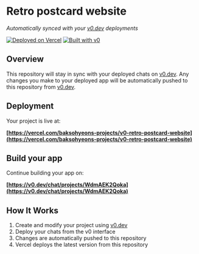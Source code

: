 # Retro postcard website

*Automatically synced with your [v0.dev](https://v0.dev) deployments*

[![Deployed on Vercel](https://img.shields.io/badge/Deployed%20on-Vercel-black?style=for-the-badge&logo=vercel)](https://vercel.com/baksohyeons-projects/v0-retro-postcard-website)
[![Built with v0](https://img.shields.io/badge/Built%20with-v0.dev-black?style=for-the-badge)](https://v0.dev/chat/projects/WdmAEK2Qoka)

## Overview

This repository will stay in sync with your deployed chats on [v0.dev](https://v0.dev).
Any changes you make to your deployed app will be automatically pushed to this repository from [v0.dev](https://v0.dev).

## Deployment

Your project is live at:

**[https://vercel.com/baksohyeons-projects/v0-retro-postcard-website](https://vercel.com/baksohyeons-projects/v0-retro-postcard-website)**

## Build your app

Continue building your app on:

**[https://v0.dev/chat/projects/WdmAEK2Qoka](https://v0.dev/chat/projects/WdmAEK2Qoka)**

## How It Works

1. Create and modify your project using [v0.dev](https://v0.dev)
2. Deploy your chats from the v0 interface
3. Changes are automatically pushed to this repository
4. Vercel deploys the latest version from this repository